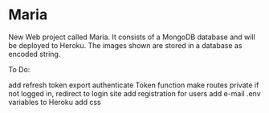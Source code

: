 # Maria

New Web project called Maria. It consists of a MongoDB database and will be deployed to Heroku. The images shown are stored in a database as encoded string.

To Do:

add refresh token
export authenticate Token function
make routes private
if not logged in, redirect to login site
add registration for users
add e-mail
.env variables to Heroku
add css
